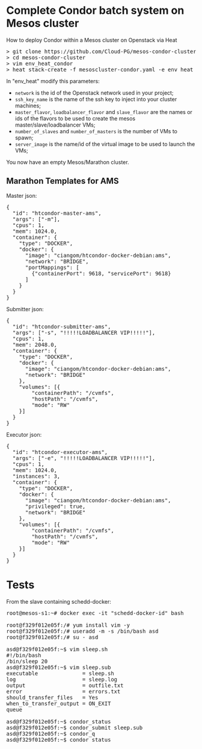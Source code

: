 Complete Condor batch system on Mesos cluster
=========

How to deploy Condor within a Mesos cluster on Openstack via Heat

<pre>
> git clone https://github.com/Cloud-PG/mesos-condor-cluster.git
> cd mesos-condor-cluster
> vim env_heat_condor
> heat stack-create -f mesoscluster-condor.yaml -e env_heat_condor CLUSTER_NAME</pre>

In "env_heat" modify this parameters:
- `network` is the id of the Openstack network used in your project;
- `ssh_key_name` is the name of the ssh key to inject into your cluster machines;
- `master_flavor`, `loadbalancer_flavor` and `slave_flavor` are the names or ids of the flavors to be used to create the mesos master/slave/loadbalancer VMs;
- `number_of_slaves` and `number_of_masters` is the number of VMs to spawn;
- `server_image` is the name/id of the virtual image to be used to launch the VMs;

You now have an empty Mesos/Marathon cluster.

Marathon Templates for AMS
--------------
Master json:
<pre>{
  "id": "htcondor-master-ams",
  "args": ["-m"],
  "cpus": 1,
  "mem": 1024.0,
  "container": {
    "type": "DOCKER",
    "docker": {
      "image": "ciangom/htcondor-docker-debian:ams",
      "network": "BRIDGE",
      "portMappings": [
        {"containerPort": 9618, "servicePort": 9618}
      ]
    }
  }
}</pre>

Submitter json:
<pre>{
  "id": "htcondor-submitter-ams",
  "args": ["-s", "!!!!!LOADBALANCER VIP!!!!!"],
  "cpus": 1,
  "mem": 2048.0,
  "container": {
    "type": "DOCKER",
    "docker": {
      "image": "ciangom/htcondor-docker-debian:ams",
      "network": "BRIDGE"
    },
    "volumes": [{
        "containerPath": "/cvmfs",
        "hostPath": "/cvmfs",
        "mode": "RW"
    }]
  }
}</pre>

Executor json:
<pre>{
  "id": "htcondor-executor-ams",
  "args": ["-e", "!!!!!LOADBALANCER VIP!!!!!"],
  "cpus": 1,
  "mem": 1024.0,
  "instances": 3,
  "container": {
    "type": "DOCKER",
    "docker": {
      "image": "ciangom/htcondor-docker-debian:ams",
      "privileged": true,
      "network": "BRIDGE"
    },
    "volumes": [{
        "containerPath": "/cvmfs",
        "hostPath": "/cvmfs",
        "mode": "RW"
    }]
  }
}</pre>

Tests
==================

From the slave containing schedd-docker:

<pre>root@mesos-s1:~# docker exec -it "schedd-docker-id" bash

root@f329f012e05f:/# yum install vim -y
root@f329f012e05f:/# useradd -m -s /bin/bash asd
root@f329f012e05f:/# su - asd

asd@f329f012e05f:~$ vim sleep.sh
#!/bin/bash
/bin/sleep 20
asd@f329f012e05f:~$ vim sleep.sub
executable              = sleep.sh
log                     = sleep.log
output                  = outfile.txt
error                   = errors.txt
should_transfer_files   = Yes
when_to_transfer_output = ON_EXIT
queue

asd@f329f012e05f:~$ condor_status
asd@f329f012e05f:~$ condor_submit sleep.sub
asd@f329f012e05f:~$ condor_q
asd@f329f012e05f:~$ condor_status</pre>

